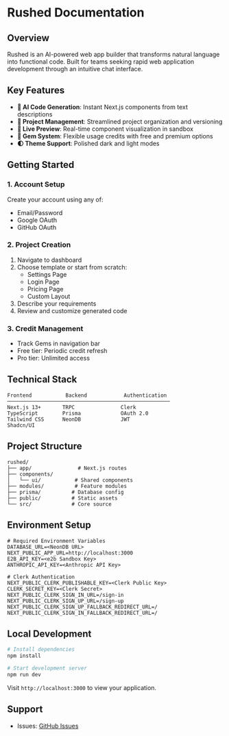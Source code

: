 # Rushed Documentation

## Overview
Rushed is an AI-powered web app builder that transforms natural language into functional code. Built for teams seeking rapid web application development through an intuitive chat interface.

## Key Features
- **🤖 AI Code Generation**: Instant Next.js components from text descriptions
- **📂 Project Management**: Streamlined project organization and versioning
- **👀 Live Preview**: Real-time component visualization in sandbox
- **💎 Gem System**: Flexible usage credits with free and premium options
- **🌓 Theme Support**: Polished dark and light modes

## Getting Started

### 1. Account Setup
Create your account using any of:
- Email/Password
- Google OAuth
- GitHub OAuth

### 2. Project Creation
1. Navigate to dashboard
2. Choose template or start from scratch:
   - Settings Page
   - Login Page
   - Pricing Page
   - Custom Layout
3. Describe your requirements
4. Review and customize generated code

### 3. Credit Management
- Track Gems in navigation bar
- Free tier: Periodic credit refresh
- Pro tier: Unlimited access

## Technical Stack
```text
Frontend           Backend            Authentication
─────────────────────────────────────────────────────
Next.js 13+       TRPC               Clerk
TypeScript        Prisma             OAuth 2.0
Tailwind CSS      NeonDB             JWT
Shadcn/UI
```

## Project Structure
```text
rushed/
├── app/               # Next.js routes
├── components/
│   └── ui/           # Shared components
├── modules/          # Feature modules
├── prisma/          # Database config
├── public/          # Static assets
└── src/             # Core source
```

## Environment Setup
```env
# Required Environment Variables
DATABASE_URL=<NeonDB URL>
NEXT_PUBLIC_APP_URL=http://localhost:3000
E2B_API_KEY=<e2b Sandbox Key>
ANTHROPIC_API_KEY=<Anthropic API Key>

# Clerk Authentication
NEXT_PUBLIC_CLERK_PUBLISHABLE_KEY=<Clerk Public Key>
CLERK_SECRET_KEY=<Clerk Secret>
NEXT_PUBLIC_CLERK_SIGN_IN_URL=/sign-in
NEXT_PUBLIC_CLERK_SIGN_UP_URL=/sign-up
NEXT_PUBLIC_CLERK_SIGN_UP_FALLBACK_REDIRECT_URL=/
NEXT_PUBLIC_CLERK_SIGN_IN_FALLBACK_REDIRECT_URL=/
```

## Local Development
```bash
# Install dependencies
npm install

# Start development server
npm run dev
```

Visit `http://localhost:3000` to view your application.

## Support
- Issues: [GitHub Issues](https://github.com/rushed/issues)